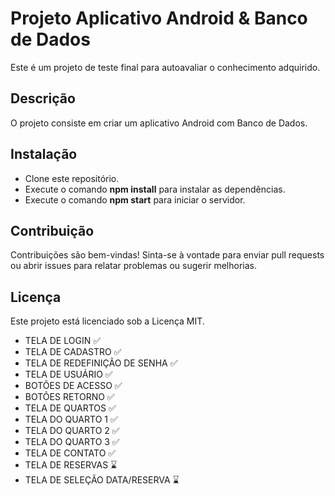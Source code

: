 # Projeto Aplicativo Android & Banco de Dados

Este é um projeto de teste final para autoavaliar o conhecimento adquirido.

## Descrição

O projeto consiste em criar um aplicativo Android com Banco de Dados.

## Instalação

- Clone este repositório.
- Execute o comando **npm install** para instalar as dependências.
- Execute o comando **npm start** para iniciar o servidor.

## Contribuição

Contribuições são bem-vindas! Sinta-se à vontade para enviar pull requests ou abrir issues para relatar problemas ou sugerir melhorias.

## Licença

Este projeto está licenciado sob a Licença MIT.

- TELA DE LOGIN ✅
- TELA DE CADASTRO ✅
- TELA DE REDEFINIÇÃO DE SENHA ✅
- TELA DE USUÁRIO ✅
- BOTÕES DE ACESSO ✅
- BOTÕES RETORNO ✅
- TELA DE QUARTOS ✅
- TELA DO QUARTO 1 ✅
- TELA DO QUARTO 2 ✅
- TELA DO QUARTO 3 ✅
- TELA DE CONTATO ✅
- TELA DE RESERVAS ⌛
- TELA DE SELEÇÃO DATA/RESERVA ⌛
